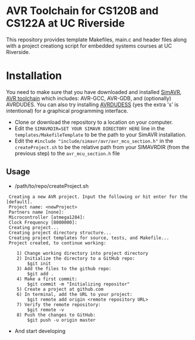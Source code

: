 # AVR Toolchain for CS120B and CS122A at UC Riverside
This repository provides template Makefiles, main.c and header files along with a project creationg script for embedded systems courses at UC Riverside. 
# Installation
You need to make sure that you have downloaded and installed [SimAVR](https://github.com/buserror/simavr), [AVR toolchain](http://maxembedded.com/2015/06/setting-up-avr-gcc-toolchain-on-linux-and-mac-os-x/) which includes: AVR-GCC, AVR-GDB, and (optionally) AVRDUDES. You can also try installing [AVRDUDESS](https://github.com/zkemble/AVRDUDESS) (yes the extra 's' is intentional) for a graphical programming interface.  
 - Clone or download the repository to a location on your computer.
 - Edit the `SIMAVRDIR=SET YOUR SIMAVR DIRECTORY HERE` line in the `templates/MakefileTemplate` to be the path to your SimAVR installation.
 - Edit the `#include "include/simavr/avr/avr_mcu_section.h"` in the `createProject.sh` to be the relative path from your SIMAVRDIR (from the previous step) to the `avr_mcu_section.h` file
## Usage 
 - /path/to/repo/createProject.sh
```
 Creating a new AVR project. Input the following or hit enter for the [default].
 Project name: <newProject>
 Partners name [none]: 
 Microcontroller [atmega1284]: 
 Clock Frequency [8000000]: 
 Creating project...
 Creating project directory structure...
 Creating project templates for source, tests, and Makefile...
 Project created, to continue working: 

	1) Change working directory into project directory
	2) Initialize the directory to a GitHub repo: 
		$git init
	3) Add the files to the github repo: 
		$git add .
	4) Make a first commit: 
		$git commit -m "Initializing repositor"
	5) Create a project at github.com
	6) In terminal, add the URL to your project: 
		$git remote add origin <remote repository URL>
	7) Verify the remote repository: 
		$git remote -v
	8) Push the changes to GitHub: 
		$git push -u origin master
```
 - And start developing
